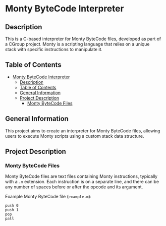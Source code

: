 # Monty ByteCode Interpreter

## Description

This is a C-based interpreter for Monty ByteCode files, developed as part of a CGroup project. Monty is a scripting language that relies on a unique stack with specific instructions to manipulate it.

## Table of Contents

- [Monty ByteCode Interpreter](#monty-bytecode-interpreter)
  - [Description](#description)
  - [Table of Contents](#table-of-contents)
  - [General Information](#general-information)
  - [Project Description](#project-description)
    - [Monty ByteCode Files](#monty-bytecode-files)

## General Information

This project aims to create an interpreter for Monty ByteCode files, allowing users to execute Monty scripts using a custom stack data structure.

## Project Description

### Monty ByteCode Files

Monty ByteCode files are text files containing Monty instructions, typically with a `.m` extension. Each instruction is on a separate line, and there can be any number of spaces before or after the opcode and its argument.

Example Monty ByteCode file (`example.m`):

```plaintext
push 0
push 1
pop
pall
```

